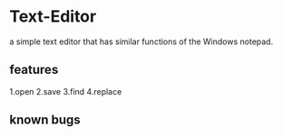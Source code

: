 # Text-Editor
a simple text editor that has similar functions of the Windows notepad.

## features

1.open
2.save
3.find
4.replace

## known bugs
